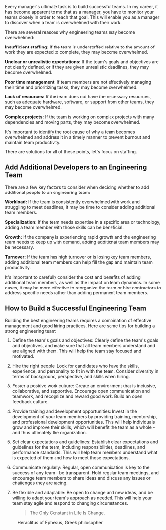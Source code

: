 <div class="post__intro" markdown="1">
Every manager's ultimate task is to build successful teams. In my career, it has become apparent to me that as a manager, you have to monitor your teams closely in order to reach that goal. This will enable you as a manager to discover when a team is overwhelmed with their work.
</div>

There are several reasons why engineering teams may become overwhelmed:

__Insufficient staffing:__ If the team is understaffed relative to the amount of work they are expected to complete, they may become overwhelmed.

__Unclear or unrealistic expectations:__ If the team's goals and objectives are not clearly defined, or if they are given unrealistic deadlines, they may become overwhelmed.

__Poor time management:__ If team members are not effectively managing their time and prioritizing tasks, they may become overwhelmed.

__Lack of resources:__ If the team does not have the necessary resources, such as adequate hardware, software, or support from other teams, they may become overwhelmed.

__Complex projects:__ If the team is working on complex projects with many dependencies and moving parts, they may become overwhelmed.

It's important to identify the root cause of why a team becomes overwhelmed and address it in a timely manner to prevent burnout and maintain team productivity.

There are solutions for all of these points, let's focus on staffing.

## Add Additional Developers to an Engineering Team

There are a few key factors to consider when deciding whether to add additional people to an engineering team:

**Workload:** If the team is consistently overwhelmed with work and struggling to meet deadlines, it may be time to consider adding additional team members.

**Specialization:** If the team needs expertise in a specific area or technology, adding a team member with those skills can be beneficial.

**Growth:** If the company is experiencing rapid growth and the engineering team needs to keep up with demand, adding additional team members may be necessary.

**Turnover:** If the team has high turnover or is losing key team members, adding additional team members can help fill the gap and maintain team productivity.

It's important to carefully consider the cost and benefits of adding additional team members, as well as the impact on team dynamics. In some cases, it may be more effective to reorganize the team or hire contractors to address specific needs rather than adding permanent team members.

## How to Build a Successful Engineering Team

Building the best engineering teams requires a combination of effective management and good hiring practices. Here are some tips for building a strong engineering team:

1. Define the team's goals and objectives: Clearly define the team's goals and objectives, and make sure that all team members understand and are aligned with them. This will help the team stay focused and motivated.

2. Hire the right people: Look for candidates who have the skills, experience, and personality to fit in with the team. Consider diversity in terms of background, perspective, and skills when hiring.

3. Foster a positive work culture: Create an environment that is inclusive, collaborative, and supportive. Encourage open communication and teamwork, and recognize and reward good work. Build an open feedback culture.

4. Provide training and development opportunities: Invest in the development of your team members by providing training, mentorship, and professional development opportunities. This will help individuals grow and improve their skills, which will benefit the team as a whole - and thus ultimately the organization.

5. Set clear expectations and guidelines: Establish clear expectations and guidelines for the team, including responsibilities, deadlines, and performance standards. This will help team members understand what is expected of them and how to meet those expectations.

6. Communicate regularly: Regular, open communication is key to the success of any team - be transparent. Hold regular team meetings, and encourage team members to share ideas and discuss any issues or challenges they are facing.

7. Be flexible and adaptable: Be open to change and new ideas, and be willing to adapt your team's approach as needed. This will help your team stay agile and respond to changing circumstances.

<figure>
    <blockquote>The Only Constant in Life Is Change.</blockquote>
    <figcaption>Heraclitus of Ephesus, Greek philosopher</figcaption>
</figure>
